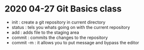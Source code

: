 # 2020 04-27 Git Basics class 

- init : create a git repository in current directory
- status : tels you whats  going on with the current repository
- add : adds file to the staging area
- commit : commits the changes to the repository
- commit -m : it allows you to put message and bypass the editor

